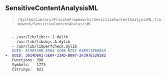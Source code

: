 ## SensitiveContentAnalysisML

> `/System/Library/PrivateFrameworks/SensitiveContentAnalysisML.framework/SensitiveContentAnalysisML`

```diff

   - /usr/lib/libc++.1.dylib
   - /usr/lib/libobjc.A.dylib
   - /usr/lib/libperfcheck.dylib
-  UUID: 6C90138B-0504-3C6B-B282-64B911F60843
+  UUID: 3014D8A3-5E84-33AD-B097-2F397E520282
   Functions: 398
   Symbols:   1773
   CStrings:  921

```
